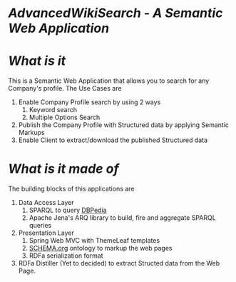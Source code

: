 # <em>AdvancedWikiSearch - A Semantic Web Application</em>

# <em>What is it</em>
This is a Semantic Web Application that allows you to search for any Company's profile. 
The Use Cases are
  <ol>
    <li>Enable Company Profile search by using 2 ways
        <ol>
          <li>Keyword search</li>
          <li>Multiple Options Search</li>
        </ol>
    </li>
    <li>Publish the Company Profile with Structured data by applying Semantic Markups</li>
    <li>Enable Client to extract/download the published Structured data</li>
  </ol>

# <em>What is it made of</em>
  The building blocks of this applications are
    <ol>
      <li>Data Access Layer
            <ol>
                <li>SPARQL to query <a href="http://dbpedia.org/sparql/">DBPedia</a></li>
                <li>Apache Jena's ARQ library to build, fire and aggregate SPARQL queries</li>
            </ol>
      </li>
      <li>Presentation Layer
          <ol>
            <li>Spring Web MVC with ThemeLeaf templates</li>
            <li><a href="http://schema.org/">SCHEMA.org</a> ontology to markup the web pages</li>
            <li>RDFa serialization format</li>
          </ol>
      </li>
      <li>RDFa Distiller (Yet to decided) to extract Structed data from the Web Page.</li>
    </ol>
